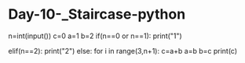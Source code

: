 # Day-10-_Staircase-python



n=int(input())
c=0
a=1 
b=2
if(n==0 or n==1):
    print("1")
    
elif(n==2):
    print("2")
else:
   for i in range(3,n+1): 
    c=a+b 
    a=b
    b=c 
print(c)
